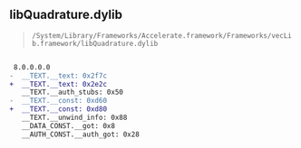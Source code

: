 ## libQuadrature.dylib

> `/System/Library/Frameworks/Accelerate.framework/Frameworks/vecLib.framework/libQuadrature.dylib`

```diff

 8.0.0.0.0
-  __TEXT.__text: 0x2f7c
+  __TEXT.__text: 0x2e2c
   __TEXT.__auth_stubs: 0x50
-  __TEXT.__const: 0xd60
+  __TEXT.__const: 0xd80
   __TEXT.__unwind_info: 0x88
   __DATA_CONST.__got: 0x8
   __AUTH_CONST.__auth_got: 0x28

```
